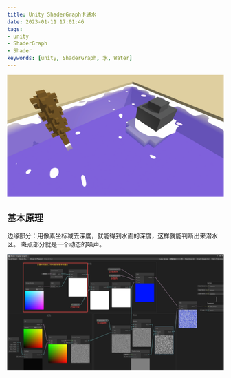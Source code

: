 ```yaml
---
title: Unity ShaderGraph卡通水
date: 2023-01-11 17:01:46
tags: 
- unity 
- ShaderGraph
- Shader
keywords: [unity, ShaderGraph, 水, Water]
---
```


![1](/images/2023-01-11-unity-shadergraph-cartoon-water/image_069_0001.png)

## 基本原理
边缘部分：用像素坐标减去深度，就能得到水面的深度，这样就能判断出来潜水区。
斑点部分就是一个动态的噪声。

![2](/images/2023-01-11-unity-shadergraph-cartoon-water/shaderGraph.jpg)